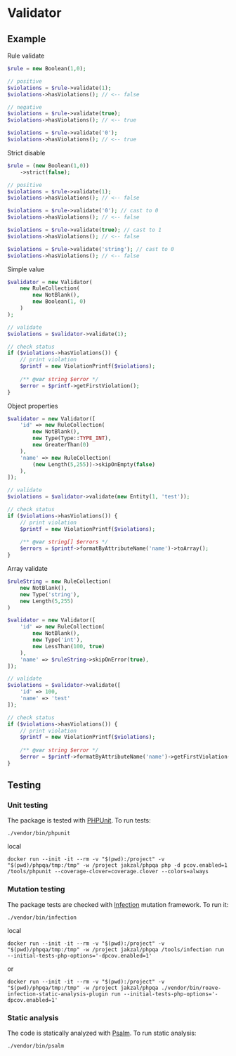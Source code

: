 # Validator

## Example

Rule validate
```php
$rule = new Boolean(1,0);

// positive
$violations = $rule->validate(1);
$violations->hasViolations(); // <-- false

// negative
$violations = $rule->validate(true);
$violations->hasViolations(); // <-- true

$violations = $rule->validate('0');
$violations->hasViolations(); // <-- true
```

Strict disable
```php
$rule = (new Boolean(1,0))
    ->strict(false);

// positive
$violations = $rule->validate(1);
$violations->hasViolations(); // <-- false

$violations = $rule->validate('0'); // cast to 0
$violations->hasViolations(); // <-- false

$violations = $rule->validate(true); // cast to 1
$violations->hasViolations(); // <-- false

$violations = $rule->validate('string'); // cast to 0
$violations->hasViolations(); // <-- false
```

Simple value

```php
$validator = new Validator(
    new RuleCollection(
        new NotBlank(),
        new Boolean(1, 0)
    )
);

// validate
$violations = $validator->validate(1);

// check status
if ($violations->hasViolations()) {
    // print violation
    $printf = new ViolationPrintf($violations);
    
    /** @var string $error */
    $error = $printf->getFirstViolation();
}
```

Object properties
```php
$validator = new Validator([
    'id' => new RuleCollection(
        new NotBlank(),
        new Type(Type::TYPE_INT),
        new GreaterThan(0)
    ),
    'name' => new RuleCollection(
        (new Length(5,255))->skipOnEmpty(false)
    ),
]);

// validate
$violations = $validator->validate(new Entity(1, 'test'));

// check status
if ($violations->hasViolations()) {
    // print violation
    $printf = new ViolationPrintf($violations);
    
    /** @var string[] $errors */
    $errors = $printf->formatByAttributeName('name')->toArray();
}
```

Array validate
```php
$ruleString = new RuleCollection(
    new NotBlank(),
    new Type('string'),
    new Length(5,255)
)

$validator = new Validator([
    'id' => new RuleCollection(
        new NotBlank(),
        new Type('int'),
        new LessThan(100, true)
    ),
    'name' => $ruleString->skipOnError(true),
]);

// validate
$violations = $validator->validate([
    'id' => 100,
    'name' => 'test' 
]);

// check status
if ($violations->hasViolations()) {
    // print violation
    $printf = new ViolationPrintf($violations);
    
    /** @var string $error */
    $error = $printf->formatByAttributeName('name')->getFirstViolation();
}
```

## Testing

### Unit testing

The package is tested with [PHPUnit](https://phpunit.de/). To run tests:

```shell
./vendor/bin/phpunit
```

local
```shell
docker run --init -it --rm -v "$(pwd):/project" -v "$(pwd)/phpqa/tmp:/tmp" -w /project jakzal/phpqa php -d pcov.enabled=1 /tools/phpunit --coverage-clover=coverage.clover --colors=always
```

### Mutation testing

The package tests are checked with [Infection](https://infection.github.io/) mutation framework. To run it:

```shell
./vendor/bin/infection
```

local
```shell
docker run --init -it --rm -v "$(pwd):/project" -v "$(pwd)/phpqa/tmp:/tmp" -w /project jakzal/phpqa /tools/infection run --initial-tests-php-options='-dpcov.enabled=1'
```

or
```shell
docker run --init -it --rm -v "$(pwd):/project" -v "$(pwd)/phpqa/tmp:/tmp" -w /project jakzal/phpqa ./vendor/bin/roave-infection-static-analysis-plugin run --initial-tests-php-options='-dpcov.enabled=1'
```

### Static analysis

The code is statically analyzed with [Psalm](https://psalm.dev/). To run static analysis:

```shell
./vendor/bin/psalm
```
